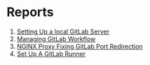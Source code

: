 # Reports

1. [Setting Up a local GitLab Server](01-setting_up_gitlab.md)
1. [Managing GitLab Workflow](02-gitlab_workflow.md)
1. [NGINX Proxy Fixing GitLab Port Redirection](03-nxginx_proxy.md)
1. [Set Up A GitLab Runner](04-gitlab_runner.md)
